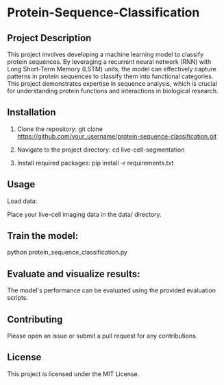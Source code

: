 # Protein-Sequence-Classification

## Project Description
This project involves developing a machine learning model to classify protein sequences. By leveraging a recurrent neural network (RNN) with Long Short-Term Memory (LSTM) units, the model can effectively capture patterns in protein sequences to classify them into functional categories. This project demonstrates expertise in sequence analysis, which is crucial for understanding protein functions and interactions in biological research.

## Installation
1. Clone the repository:
git clone https://github.com/your_username/protein-sequence-classification.git

2. Navigate to the project directory:
cd live-cell-segmentation

3. Install required packages:
pip install -r requirements.txt

## Usage
Load data:

Place your live-cell imaging data in the data/ directory.

## Train the model:
python protein_sequence_classification.py

## Evaluate and visualize results:
The model's performance can be evaluated using the provided evaluation scripts.

## Contributing
Please open an issue or submit a pull request for any contributions.

## License
This project is licensed under the MIT License.
